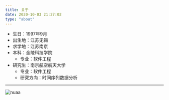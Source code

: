 ```yaml
---
title: 关于
date: 2020-10-03 21:27:02
type: "about"
---
```


+ 生日：1997年9月
+ 出生地：江苏无锡
+ 求学地：江苏南京
+ 本科：金陵科技学院
  + 专业：软件工程
+ 研究生：南京航空航天大学
  + 专业：软件工程
  + 研究方向：时间序列数据分析

***

![nuaa](https://cdn.jsdelivr.net/gh/Caleb411/image@main/20220316/nuaa.jpg)
